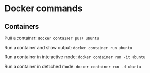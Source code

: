 # Docker commands

## Containers

Pull a container: `docker container pull ubuntu`

Run a container and show output: `docker container run ubuntu`

Run a container in interactive mode: `docker container run -it ubuntu`

Run a container in detached mode: `docker container run -d ubuntu`
